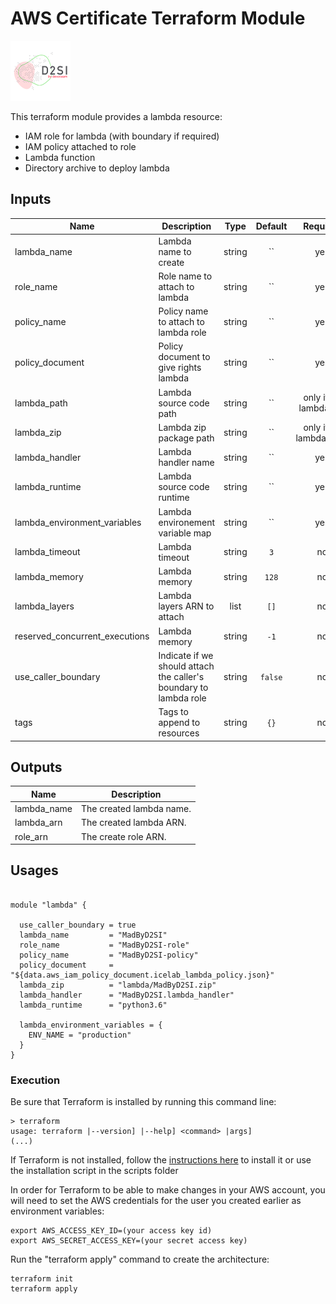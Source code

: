 # AWS Certificate Terraform Module

[![D2SI](Resources/d2si-logo.png)](https://www.d2si.io/)

This terraform module provides a lambda resource:

* IAM role for lambda (with boundary if required)
* IAM policy attached to role
* Lambda function
* Directory archive to deploy lambda

## Inputs

| Name                           | Description                                                       |  Type  | Default |        Required        |
|--------------------------------|-------------------------------------------------------------------|:------:|:-------:|:----------------------:|
| lambda_name                    | Lambda name to create                                             | string |   ``    |          yes           |
| role_name                      | Role name to attach to lambda                                     | string |   ``    |          yes           |
| policy_name                    | Policy name to attach to lambda role                              | string |   ``    |          yes           |
| policy_document                | Policy document to give rights lambda                             | string |   ``    |          yes           |
| lambda_path                    | Lambda source code path                                           | string |   ``    | only if no lambda_zip  |
| lambda_zip                     | Lambda zip package path                                           | string |   ``    | only if no lambda_path |
| lambda_handler                 | Lambda handler name                                               | string |   ``    |          yes           |
| lambda_runtime                 | Lambda source code runtime                                        | string |   ``    |          yes           |
| lambda_environment_variables   | Lambda environement variable map                                  | string |   ``    |          yes           |
| lambda_timeout                 | Lambda timeout                                                    | string |   `3`   |           no           |
| lambda_memory                  | Lambda memory                                                     | string |  `128`  |           no           |
| lambda_layers                  | Lambda layers ARN to attach                                       |  list  |  `[]`   |           no           |
| reserved_concurrent_executions | Lambda memory                                                     | string |  `-1`   |           no           |
| use_caller_boundary            | Indicate if we should attach the caller's boundary to lambda role | string | `false` |           no           |
| tags                           | Tags to append to resources                                       | string |  `{}`   |           no           |

## Outputs

| Name        | Description              |
|-------------|--------------------------|
| lambda_name | The created lambda name. |
| lambda_arn  | The created lambda ARN.  |
| role_arn    | The create role ARN.     |

## Usages

```hcl

module "lambda" {

  use_caller_boundary = true
  lambda_name         = "MadByD2SI"
  role_name           = "MadByD2SI-role"
  policy_name         = "MadByD2SI-policy"
  policy_document     = "${data.aws_iam_policy_document.icelab_lambda_policy.json}"
  lambda_zip          = "lambda/MadByD2SI.zip"
  lambda_handler      = "MadByD2SI.lambda_handler"
  lambda_runtime      = "python3.6"

  lambda_environment_variables = {
    ENV_NAME = "production"
  }
}

```

### Execution

Be sure that Terraform is installed by running this command line:

```shell
> terraform
usage: terraform |--version] |--help] <command> |args]
(...)
```

If Terraform is not installed, follow the [instructions here](https://www.terraform.io/intro/getting-started/install.html) to install it
or use the installation script in the scripts folder

In order for Terraform to be able to make changes in your AWS account, you will need to set the AWS credentials for the user you created earlier as environment variables:

```shell
export AWS_ACCESS_KEY_ID=(your access key id)
export AWS_SECRET_ACCESS_KEY=(your secret access key)
```

Run the "terraform apply" command to create the architecture:

```shell
terraform init
terraform apply
```
